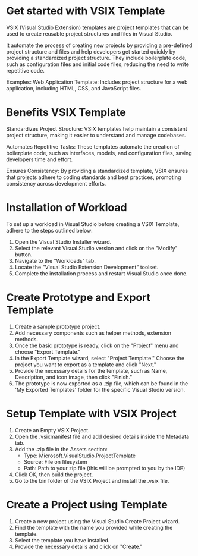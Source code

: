 # Get started with VSIX Template
VSIX (Visual Studio Extension) templates are project templates that can be used to create reusable project structures and files in Visual Studio.

It automate the process of creating new projects by providing a pre-defined project structure and files and help developers get started quickly by providing a standardized project structure.
They include boilerplate code, such as configuration files and initial code files, reducing the need to write repetitive code.

Examples: Web Application Template: Includes project structure for a web application, including HTML, CSS, and JavaScript files.

# Benefits VSIX Template
Standardizes Project Structure: VSIX templates help maintain a consistent project structure, making it easier to understand and manage codebases.

Automates Repetitive Tasks: These templates automate the creation of boilerplate code, such as interfaces, models, and configuration files, saving developers time and effort.

Ensures Consistency: By providing a standardized template, VSIX ensures that projects adhere to coding standards and best practices, promoting consistency across development efforts.

# Installation of Workload
To set up a workload in Visual Studio before creating a VSIX Template, adhere to the steps outlined below:

1. Open the Visual Studio Installer wizard.
2. Select the relevant Visual Studio version and click on the "Modify" button.
3. Navigate to the "Workloads" tab.
4. Locate the "Visual Studio Extension Development" toolset.
5. Complete the installation process and restart Visual Studio once done.

# Create Prototype and Export Template
1. Create a sample prototype project.
2. Add necessary components such as helper methods, extension methods.
3. Once the basic prototype is ready, click on the "Project" menu and choose "Export Template."
4. In the Export Template wizard, select "Project Template." Choose the project you want to export as a template and click "Next."
5. Provide the necessary details for the template, such as Name, Description, and icon image, then click "Finish."
6. The prototype is now exported as a .zip file, which can be found in the 'My Exported Templates' folder for the specific Visual Studio version.

# Setup Template with VSIX Project
1. Create an Empty VSIX Project.
2. Open the .vsixmanifest file and add desired details inside the Metadata tab.
3. Add the .zip file in the Assets section:
    - Type: Microsoft.VisualStudio.ProjectTemplate
    - Source: File on filesystem
    - Path: Path to your zip file (this will be prompted to you by the IDE)
4. Click OK, then build the project.
5. Go to the bin folder of the VSIX Project and install the .vsix file.

# Create a Project using Template
1. Create a new project  using the Visual Studio Create Project wizard.
2. Find the template with the name you provided while creating the template.
3. Select the template you have installed.
4. Provide the necessary details and click on "Create."

